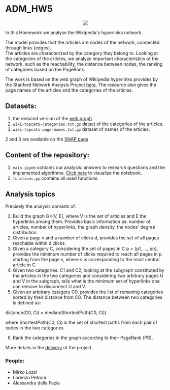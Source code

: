 # ADM_HW5

<p align="center">
  <img src="https://camo.githubusercontent.com/e19c873d53f273528653c1c1f577689464f844859e364cbf6e1c9c65a37c8472/68747470733a2f2f63727970746f6272696566696e672e636f6d2f77702d636f6e74656e742f75706c6f6164732f323031382f30342f57696b6970656469612d616e642d526571756573742d4e6574776f726b2d656e61626c652d646f6e6f72732d746f2d646f6e6174652d696e2d63727970746f63757272656e63792e6a7067" />
</p>


In this Homework we analyse the Wikipedia's hyperlinks network. 

The model provides that the articles are nodes of the network, connected through links (edges).<br> 
The articles are characterized by the category they belong to.
Looking at the categories of the articles, we analyze important characteristics of the network, such as the reachability, the distance between nodes, the ranking of categories based on the PageRank.

The work is based on the web graph of Wikipedia hyperlinks provides by the Stanford Network Analysis Project [here](https://snap.stanford.edu/data/wiki-topcats.html).
The resource also gives the page names of the articles and the categories of the articles.

## Datasets:

1. the reduced version of the [web graph](https://drive.google.com/file/d/1QVt0aMOFvLjOEm5eKeCxBQUwIU30_NIh/view?usp=sharing)
2. ```wiki-topcats-categories.txt.gz``` datset of the categories of the articles.
3. ```wiki-topcats-page-names.txt.gz``` dataset of names of the articles.

2 and 3 are available on the [SNAP page](https://snap.stanford.edu/data/wiki-topcats.html)

## Content of the repository:

1) ```main.ipynb``` 
contains our analysis: answers to research questions and the implemented algorithms.
[Click here](https://nbviewer.jupyter.org/github/AlessandradellaFazia/ADM_HW5/blob/main/main.ipynb) to visualize the notebook.
2) ```functions.py``` 
contains all used functions.

## Analysis topics
Precisely the analysis consists of:

1) Build the graph G=(V, E), where V is the set of articles and E the hyperlinks among them. Provides basic information as: number of articles, number of hyperlinks, the graph density, the nodes' degree distribution.
2) Given a page v and a number of clicks d, provides the set of all pages reachable within d clicks. 
3) Given a category C, considering the set of pages in C p = {p1, ..., pn}, provides the minimum number of clicks required to reach all pages in p, starting from the page v, where v is  corresponding to the most central article in C.
4) Given two categories: C1 and C2, looking at the subgraph constituted by the articles in the two categories and considering two arbitrary pages U and V in the subgraph, tells what is the minimum set of hyperlinks one can remove to disconnect U and V.
5) Given an arbitrary category C0, provides the list of remaning categories sorted by their distance from C0. The distance between two categories is defined as:

distance(C0, Ci) = median(ShortestPath(C0, Ci))

where ShortestPath(C0, Ci) is the set of shortest paths from each pair of nodes in the two categories.

6) Rank the categories in the graph according to their PageRank (PR).

More details in the [delivery](https://github.com/CriMenghini/ADM/blob/master/2020/Homework_5/README.md) of the project.

### People:
- Mirko Lozzi 
- Lorenzo Petroni 
- Alessandra della Fazia 
